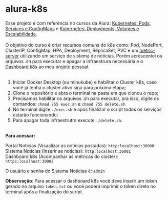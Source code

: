 # alura-k8s

Esse projeto é com referência no cursos da Alura: [Kubernetes: Pods, Services e ConfigMaps](https://cursos.alura.com.br/course/kubernetes-pods-services-configmap) e [Kubernetes: Deployments, Volumes e Escalabilidade](https://cursos.alura.com.br/course/kubernetes-deployments-volumes-escalabilidade). <br/> <br/>
O objetivo do curso é criar recursos comuns do k8s como: Pod, NodePort, ClusterIP, ConfigMap, HPA, Deployment, ReplicaSet, PVC e um [metric-server](https://github.com/kubernetes-sigs/metrics-server) utilizando um serviço de sistema de notícias.
Porém acrescentei os arquivos .sh para executar e apagar a infraestrura necessária e o [Dashboard k8s](https://kubernetes.io/docs/tasks/access-application-cluster/web-ui-dashboard/) ao meu projeto pessoal. <br/> <br/>

1. Iniciar Docker Desktop (ou minukube) e habilitar o Cluster k8s, caso você já tenha o cluster ativo siga para próxima etapa;
2. Clone o repositório e abra o terminal na pasta em que clonou o repo;
3. Precisamos habilitar os arquivos .sh para executar, pra isso, digite os comandos: ```chmod 755 exec.sh``` e ```chmod 755 delete.sh```
4. No terminal digite ```./exec.sh``` e após finalizar o script todos os serviços estarão funcionando;
5. Para apagar toda infraestrutra execute ```./delete.sh```. <br/> <br/>

**Para acessar:** <br/>

Portal Noticias (Visualizar as noticias postadas): ```http:localhost:30000``` <br/>
Sistema Noticias (Inserir as noticias): ```http:localhost:30001``` <br/>
Dashboard k8s (Acompanhar as métricas do cluster): ```https:localhost:30002``` <br/>

O usuário e senha do Sistema Noticias é: ```admin```

**Observação**: Para acessar o dashboard k8s você deve inserir um token gerado no arquivo ```token.txt``` ou você poderá imprimir o token direto no terminal após a finalização do script.

